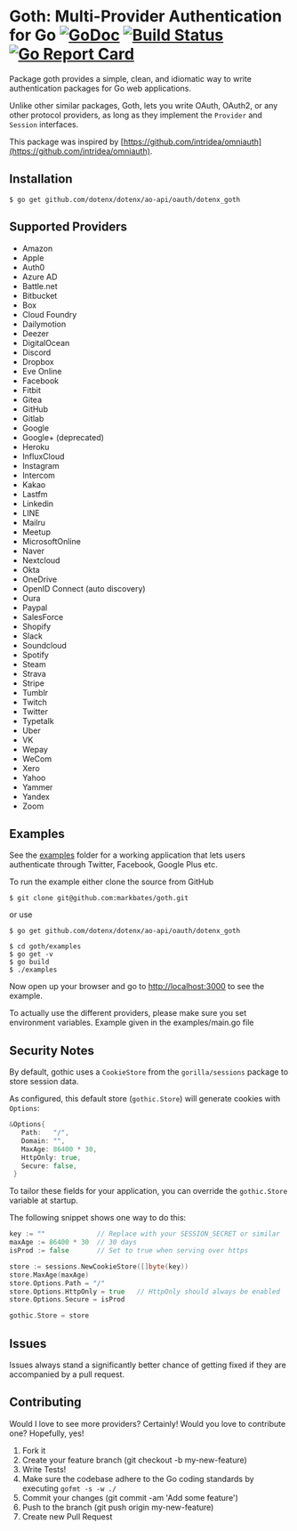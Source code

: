 # Goth: Multi-Provider Authentication for Go [![GoDoc](https://godoc.org/github.com/dotenx/dotenx/ao-api/oauth/dotenx_goth?status.svg)](https://godoc.org/github.com/dotenx/dotenx/ao-api/oauth/dotenx_goth) [![Build Status](https://github.com/dotenx/dotenx/ao-api/oauth/dotenx_goth/workflows/ci/badge.svg)](https://github.com/dotenx/dotenx/ao-api/oauth/dotenx_goth/actions) [![Go Report Card](https://goreportcard.com/badge/github.com/dotenx/dotenx/ao-api/oauth/dotenx_goth)](https://goreportcard.com/report/github.com/dotenx/dotenx/ao-api/oauth/dotenx_goth)

Package goth provides a simple, clean, and idiomatic way to write authentication
packages for Go web applications.

Unlike other similar packages, Goth, lets you write OAuth, OAuth2, or any other
protocol providers, as long as they implement the `Provider` and `Session` interfaces.

This package was inspired by [https://github.com/intridea/omniauth](https://github.com/intridea/omniauth).

## Installation

```text
$ go get github.com/dotenx/dotenx/ao-api/oauth/dotenx_goth
```

## Supported Providers

* Amazon
* Apple
* Auth0
* Azure AD
* Battle.net
* Bitbucket
* Box
* Cloud Foundry
* Dailymotion
* Deezer
* DigitalOcean
* Discord
* Dropbox
* Eve Online
* Facebook
* Fitbit
* Gitea
* GitHub
* Gitlab
* Google
* Google+ (deprecated)
* Heroku
* InfluxCloud
* Instagram
* Intercom
* Kakao
* Lastfm
* Linkedin
* LINE
* Mailru
* Meetup
* MicrosoftOnline
* Naver
* Nextcloud
* Okta
* OneDrive
* OpenID Connect (auto discovery)
* Oura
* Paypal
* SalesForce
* Shopify
* Slack
* Soundcloud
* Spotify
* Steam
* Strava
* Stripe
* Tumblr
* Twitch
* Twitter
* Typetalk
* Uber
* VK
* Wepay
* WeCom
* Xero
* Yahoo
* Yammer
* Yandex
* Zoom

## Examples

See the [examples](examples) folder for a working application that lets users authenticate
through Twitter, Facebook, Google Plus etc.

To run the example either clone the source from GitHub

```text
$ git clone git@github.com:markbates/goth.git
```
or use
```text
$ go get github.com/dotenx/dotenx/ao-api/oauth/dotenx_goth
```
```text
$ cd goth/examples
$ go get -v
$ go build
$ ./examples
```

Now open up your browser and go to [http://localhost:3000](http://localhost:3000) to see the example.

To actually use the different providers, please make sure you set environment variables. Example given in the examples/main.go file

## Security Notes

By default, gothic uses a `CookieStore` from the `gorilla/sessions` package to store session data.

As configured, this default store (`gothic.Store`) will generate cookies with `Options`:

```go
&Options{
   Path:   "/",
   Domain: "",
   MaxAge: 86400 * 30,
   HttpOnly: true,
   Secure: false,
 }
```

To tailor these fields for your application, you can override the `gothic.Store` variable at startup.

The following snippet shows one way to do this:

```go
key := ""             // Replace with your SESSION_SECRET or similar
maxAge := 86400 * 30  // 30 days
isProd := false       // Set to true when serving over https

store := sessions.NewCookieStore([]byte(key))
store.MaxAge(maxAge)
store.Options.Path = "/"
store.Options.HttpOnly = true   // HttpOnly should always be enabled
store.Options.Secure = isProd

gothic.Store = store
```

## Issues

Issues always stand a significantly better chance of getting fixed if they are accompanied by a
pull request.

## Contributing

Would I love to see more providers? Certainly! Would you love to contribute one? Hopefully, yes!

1. Fork it
2. Create your feature branch (git checkout -b my-new-feature)
3. Write Tests!
4. Make sure the codebase adhere to the Go coding standards by executing `gofmt -s -w ./`
5. Commit your changes (git commit -am 'Add some feature')
6. Push to the branch (git push origin my-new-feature)
7. Create new Pull Request

